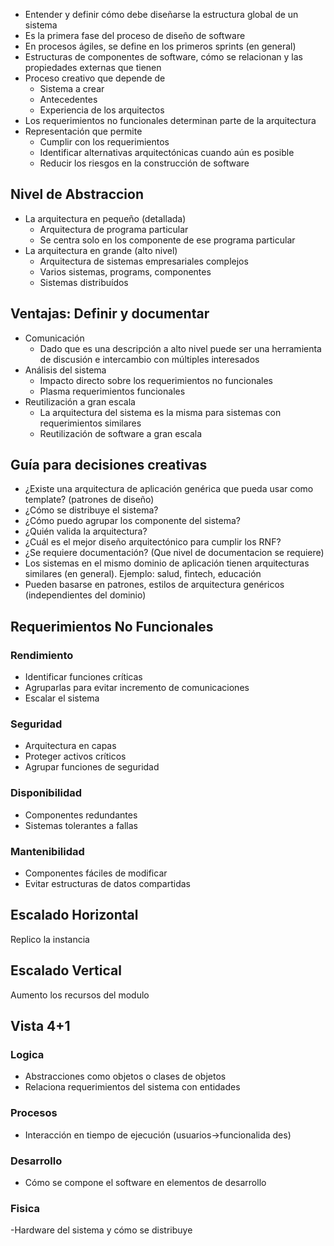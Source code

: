 - Entender y definir cómo debe diseñarse la estructura global de un sistema 
- Es la primera fase del proceso de diseño de software 
- En procesos ágiles, se define en los primeros sprints (en general) 
- Estructuras de componentes de software, cómo se relacionan y las propiedades externas que tienen
- Proceso creativo que depende de 
	- Sistema a crear 
	- Antecedentes 
	- Experiencia de los arquitectos 
- Los requerimientos no funcionales determinan parte de la arquitectura
- Representación que permite 
	- Cumplir con los requerimientos 
	- Identificar alternativas arquitectónicas cuando aún es posible 
	- Reducir los riesgos en la construcción de software

## Nivel de Abstraccion
- La arquitectura en pequeño (detallada) 
	- Arquitectura de programa particular 
	- Se centra solo en los componente de ese programa particular 
- La arquitectura en grande (alto nivel) 
	- Arquitectura de sistemas empresariales complejos 
	- Varios sistemas, programs, componentes 
	- Sistemas distribuídos

## Ventajas: Definir y documentar
- Comunicación 
	- Dado que es una descripción a alto nivel puede ser una herramienta de discusión e intercambio con múltiples interesados 
- Análisis del sistema 
	- Impacto directo sobre los requerimientos no funcionales 
	- Plasma requerimientos funcionales 
- Reutilización a gran escala 
	- La arquitectura del sistema es la misma para sistemas con requerimientos similares 
	- Reutilización de software a gran escala

## Guía para decisiones creativas
- ¿Existe una arquitectura de aplicación genérica que pueda usar como template? (patrones de diseño) 
- ¿Cómo se distribuye el sistema? 
- ¿Cómo puedo agrupar los componente del sistema? 
- ¿Quién valida la arquitectura? 
- ¿Cuál es el mejor diseño arquitectónico para cumplir los RNF? 
- ¿Se requiere documentación? (Que nivel de documentacion se requiere)
- Los sistemas en el mismo dominio de aplicación tienen arquitecturas similares (en general). Ejemplo: salud, fintech, educación 
- Pueden basarse en patrones, estilos de arquitectura genéricos (independientes del dominio)

## Requerimientos No Funcionales
### Rendimiento
- Identificar funciones críticas 
- Agruparlas para evitar incremento de comunicaciones 
- Escalar el sistema
### Seguridad
- Arquitectura en capas 
- Proteger activos críticos 
- Agrupar funciones de seguridad

### Disponibilidad
- Componentes redundantes 
- Sistemas tolerantes a fallas

### Mantenibilidad
- Componentes fáciles de modificar 
- Evitar estructuras de datos compartidas

## Escalado Horizontal
Replico la instancia

## Escalado Vertical
Aumento los recursos del modulo

## Vista 4+1

### Logica
- Abstracciones como objetos o clases de objetos 
- Relaciona requerimientos del sistema con entidades

### Procesos
- Interacción en tiempo de ejecución (usuarios->funcionalida des)

### Desarrollo
- Cómo se compone el software en elementos de desarrollo

### Fisica
-Hardware del sistema y cómo se distribuye


